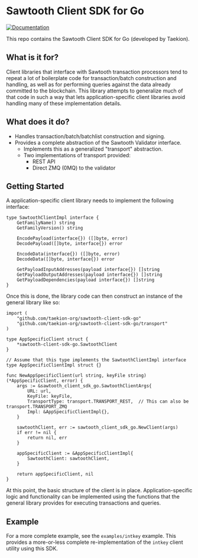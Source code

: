 Sawtooth Client SDK for Go
======================================

[![Documentation](https://godoc.org/github.com/taekion-org/sawtooth-client-sdk-go?status.svg)](http://godoc.org/github.com/taekion-org/sawtooth-client-sdk-go)

This repo contains the Sawtooth Client SDK for Go (developed by Taekion).

What is it for?
---------------

Client libraries that interface with Sawtooth transaction processors tend to repeat a lot of boilerplate
code for transaction/batch construction and handling, as well as for performing queries against the data
already committed to the blockchain. This library attempts to generalize much of that code in such a way
that lets application-specific client libraries avoid handling many of these implementation details.

What does it do?
----------------
- Handles transaction/batch/batchlist construction and signing.
- Provides a complete abstraction of the Sawtooth Validator interface.
    - Implements this as a generalized "transport" abstraction.
    - Two implementations of transport provided:
        - REST API
        - Direct ZMQ (0MQ) to the validator 

Getting Started
---------------

A application-specific client library needs to implement the following interface:

    type SawtoothClientImpl interface {
        GetFamilyName() string
        GetFamilyVersion() string
    
        EncodePayload(interface{}) ([]byte, error)
        DecodePayload([]byte, interface{}) error
    
        EncodeData(interface{}) ([]byte, error)
        DecodeData([]byte, interface{}) error
    
        GetPayloadInputAddresses(payload interface{}) []string
        GetPayloadOutputAddresses(payload interface{}) []string
        GetPayloadDependencies(payload interface{}) []string
    }


Once this is done, the library code can then construct an instance of the general library like so:

    import (
        "github.com/taekion-org/sawtooth-client-sdk-go"
        "github.com/taekion-org/sawtooth-client-sdk-go/transport"
    )
            
    type AppSpecificClient struct {
        *sawtooth-client-sdk-go.SawtoothClient
    }
    
    // Assume that this type implements the SawtoothClientImpl interface
    type AppSpecificClientImpl struct {}
    
    func NewAppSpecificClient(url string, keyFile string) (*AppSpecificClient, error) {
        args := &sawtooth_client_sdk_go.SawtoothClientArgs{
            URL: url,
            KeyFile: keyFile,
            TransportType: transport.TRANSPORT_REST,  // This can also be transport.TRANSPORT_ZMQ
            Impl: &AppSpecificClientImpl{},
        }
    
        sawtoothClient, err := sawtooth_client_sdk_go.NewClient(args)
        if err != nil {
            return nil, err
        }
    
        appSpecificClient := &AppSpecificClientImpl{
            SawtoothClient: sawtoothClient,
        }
    
        return appSpecificClient, nil
    }

At this point, the basic structure of the client is in place. Application-specific logic and functionality
can be implemented using the functions that the general library provides for executing transactions and queries.

Example
-------
For a more complete example, see the `examples/intkey` example. This provides a more-or-less complete re-implementation
of the `intkey` client utility using this SDK.
